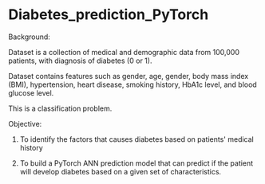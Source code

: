# Diabetes_prediction_PyTorch

Background:

Dataset is a collection of medical and demographic data from 100,000 patients, with diagnosis of diabetes (0 or 1).

Dataset contains features such as gender, age, gender, body mass index (BMI), hypertension, heart disease, smoking history, HbA1c level, and blood glucose level.

This is a classification problem.

Objective:

1) To identify the factors that causes diabetes based on patients' medical history

2) To build a PyTorch ANN prediction model that can predict if the patient will develop diabetes based on a given set of characteristics. 
